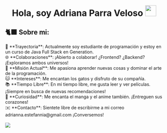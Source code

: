 <h1 align="center"><b>Hola, soy Adriana Parra Veloso </b><img src="https://media.giphy.com/media/hvRJCLFzcasrR4ia7z/giphy.gif" width="35"></h1> 

<h2> 🐈‍⬛ Sobre mi:</h2>
🚀 **Trayectoria**: Actualmente soy estudiante de programación y estoy en un curso de Java Full Stack en Generation.<br>
🌐 **Colaboraciones**: ¡Abierto a colaborar! ¿Frontend? ¿Backend? ¡Exploramos ambos universos!<br>
📘 **Misión Actual**: Me apasiona aprender nuevas cosas y dominar el arte de la programación.<br>
🐱 **Intereses**: Me encantan los gatos y disfruto de su compañía.<br>
📚 **Tiempo Libre**: En mi tiempo libre, me gusta leer y ver películas. ¡Siempre en busca de nuevas recomendaciones!<br>
🌟 **Curiosidad**: Me encanta el manga y el anime también. ¡Entreguen sus corazones!<br>
✉️ **Contacto**: Sientete libre de escribirme a mi correo adrianna.estefannia@gmail.com ¡Conversemos!<br>  
<br>
<img src="https://user-images.githubusercontent.com/73097560/115834477-dbab4500-a447-11eb-908a-139a6edaec5c.gif">

